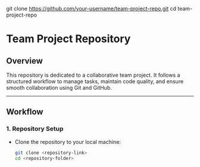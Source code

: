 git clone https://github.com/your-username/team-project-repo.git
cd team-project-repo
# Team Project Repository

## Overview
This repository is dedicated to a collaborative team project. It follows a structured workflow to manage tasks, maintain code quality, and ensure smooth collaboration using Git and GitHub.

---

## Workflow

### 1. Repository Setup
- Clone the repository to your local machine:
  ```bash
  git clone <repository-link>
  cd <repository-folder>
